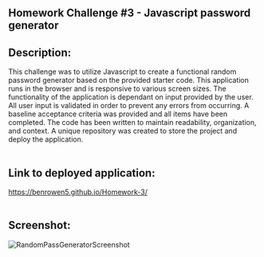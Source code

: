 ## Homework Challenge #3 - Javascript password generator

## Description:</br>
This challenge was to utilize Javascript to create a functional random password generator based on the provided starter code. This application runs in the browser and is responsive to various screen sizes. The functionality of the application is dependant on input provided by the user. All user input is validated in order to prevent any errors from occurring. 
A baseline acceptance criteria was provided and all items have been completed. The code has been written to maintain readability, organization, and context. A unique repository was created to store the project and deploy the application.</br></br>

## Link to deployed application:</br>
https://benrowen5.github.io/Homework-3/ </br></br>

## Screenshot:</br>
![RandomPassGeneratorScreenshot](https://user-images.githubusercontent.com/79202800/133155634-e5c5a0a2-0a78-4ed9-9b59-4533ff2f2817.PNG)

